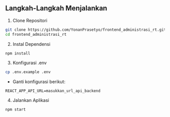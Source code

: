 ## Langkah-Langkah Menjalankan

1. Clone Repositori
```bash
git clone https://github.com/YonanPrasetyo/frontend_administrasi_rt.git
cd frontend_administrasi_rt
```

2. Instal Dependensi
```bash
npm install
```

3. Konfigurasi .env
```bash
cp .env.example .env
```
- Ganti konfigurasi berikut:
```env
REACT_APP_API_URL=masukkan_url_api_backend
```

4. Jalankan Aplikasi
```bash
npm start
```